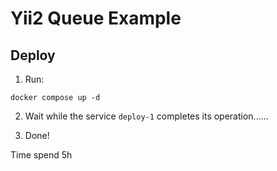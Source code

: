 Yii2 Queue Example
==================

Deploy
------

1) Run:

```shell
docker compose up -d
```

2) Wait while the service `deploy-1` completes its operation......

3) Done!

Time spend 5h
